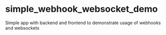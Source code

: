 # simple_webhook_websocket_demo
Simple app with backend and frontend to demonstrate usage of webhooks and websockets

